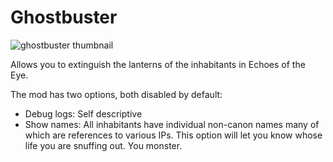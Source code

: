 # Ghostbuster

![ghostbuster thumbnail](https://github.com/xen-42/ow-ghostbuster/assets/22628069/8c072f0f-2d3d-40dc-ae03-6b5f526d9c99)

Allows you to extinguish the lanterns of the inhabitants in Echoes of the Eye.

The mod has two options, both disabled by default:
- Debug logs: Self descriptive
- Show names: All inhabitants have individual non-canon names many of which are references to various IPs. This option will let you know whose life you are snuffing out. You monster.
